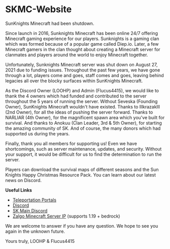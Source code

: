 # SKMC-Website
SunKnights Minecraft had been shutdown.

Since launch in 2016, Sunknights Minecraft has been online 24/7 offering Minecraft gaming experience for our players. Sunknights is a gaming clan which was formed because of a popular game called Diep.io. Later, a few Minecraft gamers in the clan thought about creating a Minecraft server for clanmates and players around the world to enjoy Minecraft together.

Unfortunately, Sunknights Minecraft server was shut down on August 27, 2021 due to funding issues. Throughout the past few years, we have gone through a lot, players come and goes, staff comes and goes, leaving behind legacies all over the blocky surfaces within SunKnights Minecraft.

As the Discord Owner (LOOHP) and Admin (Flucus4415), we would like to thank the 4 owners which had funded and contributed to the server throughout the 5 years of running the server. Without Seveska (Founding Owner), SunKnights Minecraft wouldn't have existed. Thanks to lllkrazaklll (2nd Owner), for all the ideas of pushing the server forward. Thanks to NARLIAR (4th Owner), for the magnificent spawn area which you've built for survival. And thanks to Anokuu (Clan Leader, 3rd & 5th Owner), for starting the amazing community of SK. And of course, the many donors which had supported us during the years.

Finally, thank you all members for supporting us! Even we have shortcomings, such as server maintenance, updates, and security. Without your support, it would be difficult for us to find the determination to run the server.

Players can download the survival maps of different seasons and the Sun Knights Happy Christmas Resource Pack. You can learn about our latest news on Discord.

**Useful Links**  
- [Teleportation Portals](#)
- [Discord](https://discord.gg/hM4uWAx)
- [SK Main Discord](https://discord.gg/37euua2)
- [Zalgo Minecraft Server IP](mc.zalgos.xyz) (supports 1.19 + bedrock)

We are welcome to answer if you have any question. We hope to see you again in the unknown future.

Yours truly,
LOOHP & Flucus4415

